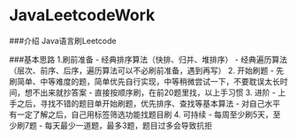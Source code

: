 # JavaLeetcodeWork
###介绍
Java语言刷Leetcode

###基本思路
1.刷前准备
    - 经典排序算法（快排、归并、堆排序）
    - 经典遍历算法（层次、前序、后序，遍历算法可以不必刷前准备，遇到再写）
2. 开始刷题
    - 先刷简单、中等难度的题，简单优先自行实现，中等稍微尝试一下，不要耽误太长时间，想不出来就抄答案
    - 直接按顺序刷，在前20题里找，以上手习惯
3. 进阶
    - 上手之后，寻找不错的题目单开始刷题，优先排序、查找等基本算法
    - 对自己水平有一定了解之后，自己用标签筛选功能找题目刷
4. 可持续
    - 每周至少刷5天，至少刷7题
    - 每天最少一道题，最多3题，题目过多会导致抗拒